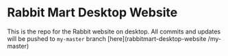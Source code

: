 # Rabbit Mart Desktop Website
This is the repo for the Rabbit website on desktop. All commits and updates will be pushed to ```my-master``` branch [here](rabbitmart-desktop-website
/my-master)
